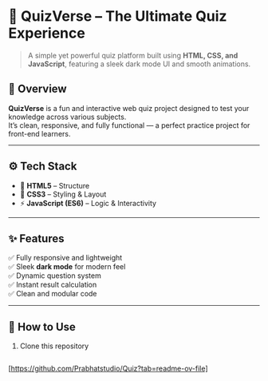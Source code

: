 # 🧠 QuizVerse – The Ultimate Quiz Experience  

> A simple yet powerful quiz platform built using **HTML, CSS, and JavaScript**, featuring a sleek dark mode UI and smooth animations.


## 🌟 Overview  

**QuizVerse** is a fun and interactive web quiz project designed to test your knowledge across various subjects.  
It’s clean, responsive, and fully functional — a perfect practice project for front-end learners.  

---

## ⚙️ Tech Stack  

- 🧩 **HTML5** – Structure  
- 🎨 **CSS3** – Styling & Layout  
- ⚡ **JavaScript (ES6)** – Logic & Interactivity  

---

## ✨ Features  

✅ Fully responsive and lightweight  
✅ Sleek **dark mode** for modern feel  
✅ Dynamic question system  
✅ Instant result calculation  
✅ Clean and modular code  

---

## 🚀 How to Use  

1. Clone this repository  
   ```bash
  [https://github.com/Prabhatstudio/Quiz?tab=readme-ov-file]
